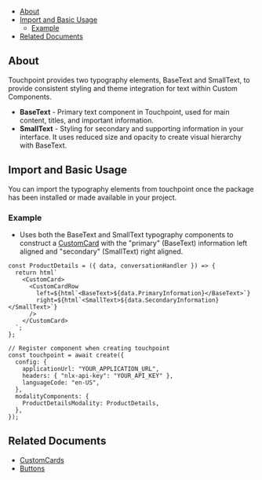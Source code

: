 - [About](#about)
- [Import and Basic Usage](#import-and-basic-usage)
  - [Example](#example)
- [Related Documents](#related-documents)

## About

Touchpoint provides two typography elements, BaseText and SmallText, to provide consistent styling and theme integration for text within Custom Components.

- **BaseText** - Primary text component in Touchpoint, used for main content, titles, and important information.
- **SmallText** - Styling for secondary and supporting information in your interface. It uses reduced size and opacity to create visual hierarchy with BaseText.

## Import and Basic Usage

You can import the typography elements from touchpoint once the package has been installed or made available in your project.

### Example

- Uses both the BaseText and SmallText typography components to construct a [CustomCard](/touchpoint-CustomCards) with the "primary" (BaseText) information left aligned and "secondary" (SmallText) right aligned.

```touchpointui
const ProductDetails = ({ data, conversationHandler }) => {
  return html`
    <CustomCard>
      <CustomCardRow
        left=${html`<BaseText>${data.PrimaryInformation}</BaseText>`}
        right=${html`<SmallText>${data.SecondaryInformation}</SmallText>`}
      />
    </CustomCard>
  `;
};

// Register component when creating touchpoint
const touchpoint = await create({
  config: {
    applicationUrl: "YOUR_APPLICATION_URL",
    headers: { "nlx-api-key": "YOUR_API_KEY" },
    languageCode: "en-US",
  },
  modalityComponents: {
    ProductDetailsModality: ProductDetails,
  },
});
```

## Related Documents

- [CustomCards](/touchpoint-CustomCards)
- [Buttons](/touchpoint-Buttons)
